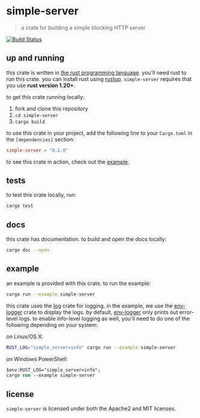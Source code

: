 # simple-server

> a crate for building a simple blocking HTTP server

[![Build Status](https://travis-ci.org/steveklabnik/simple-server.svg?branch=master)](https://travis-ci.org/steveklabnik/simple-server)

## up and running

this crate is written in [the rust programming language]. you'll need rust to run
this crate. you can install rust using [rustup]. `simple-server` requires that you
use **rust version 1.20+**.

to get this crate running locally:

1. fork and clone this repository
2. `cd simple-server`
3. `cargo build`

to use this crate in your project, add the following line to your `Cargo.toml`
in the `[dependencies]` section:

```toml
simple-server = "0.1.0"
```

to see this crate in action, check out the [example].

[the rust programming language]: https://www.rust-lang.org
[rustup]: https://www.rustup.rs/
[example]: #example

## tests

to test this crate locally, run:

```bash
cargo test
```

## docs

this crate has documentation. to build and open the docs locally:

```bash
cargo doc --open
```

## example

an example is provided with this crate. to run the example:

```bash
cargo run --example simple-server
```

this crate uses the [log] crate for logging. in the example, we use the
[env-logger] crate to display the logs. by default, [env-logger] only
prints out error-level logs. to enable info-level logging as well, you'll
need to do one of the following depending on your system:

on Linux/OS X:

```bash
RUST_LOG="simple_server=info" cargo run --example simple-server
```

on Windows PowerShell:

```ps
$env:RUST_LOG="simple_server=info";
cargo run --example simple-server
```

[log]: https://crates.io/crates/log
[env-logger]: https://crates.io/crates/env-logger

## license

`simple-server` is licensed under both the Apache2 and MIT licenses.
